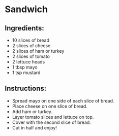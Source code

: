 # Sandwich

## Ingredients:
- 10 slices of bread
- 2 slices of cheese 
- 2 slices of ham or turkey 
- 2 slices of tomato
- 2 lettuce heads
- 1 tbsp mayo
- 1 tsp mustard

## Instructions:
- Spread mayo on one side of each slice of bread.
- Place cheese on one slice of bread.
- Add ham or turkey.
- Layer tomato slices and lettuce on top.
- Cover with the second slice of bread.
- Cut in half and enjoy!
